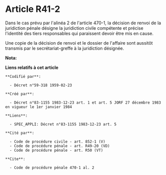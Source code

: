 # Article R41-2

Dans le cas prévu par l'alinéa 2 de l'article 470-1, la décision de renvoi de la juridiction pénale désigne la juridiction
civile compétente et précise l'identité des tiers responsables qui paraissent devoir être mis en cause.

Une copie de la décision de renvoi et le dossier de l'affaire sont aussitôt transmis par le secrétariat-greffe à la
juridiction désignée.

**Nota:**



**Liens relatifs à cet article**

	**Codifié par**:

	  - Décret n°59-318 1959-02-23

	**Créé par**:

	  - Décret n°83-1155 1983-12-23 art. 1 et art. 5 JORF 27 décembre 1983 en vigueur le 1er janvier 1984

	**Liens**:

	  - SPEC_APPLI: Décret n°83-1155 1983-12-23 art. 5

	**Cité par**:

	  - Code de procédure civile - art. 852-1 (V)
	  - Code de procédure pénale - art. R49-20 (VD)
	  - Code de procédure pénale - art. R50 (VT)

	**Cite**:

	  - Code de procédure pénale 470-1 al. 2
